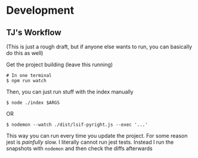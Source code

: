 # Development

## TJ's Workflow

(This is just a rough draft, but if anyone else wants to run, you can basically do this as well)


Get the project building (leave this running)

```
# In one terminal
$ npm run watch
```

Then, you can just run stuff with the index manually

```
$ node ./index $ARGS
```

OR

```
$ nodemon --watch ./dist/lsif-pyright.js --exec '...'
```

This way you can run every time you update the project. For some reason jest is
*painfully* slow. I literally cannot run jest tests. Instead I run the snapshots
with `nodemon` and then check the diffs afterwards
